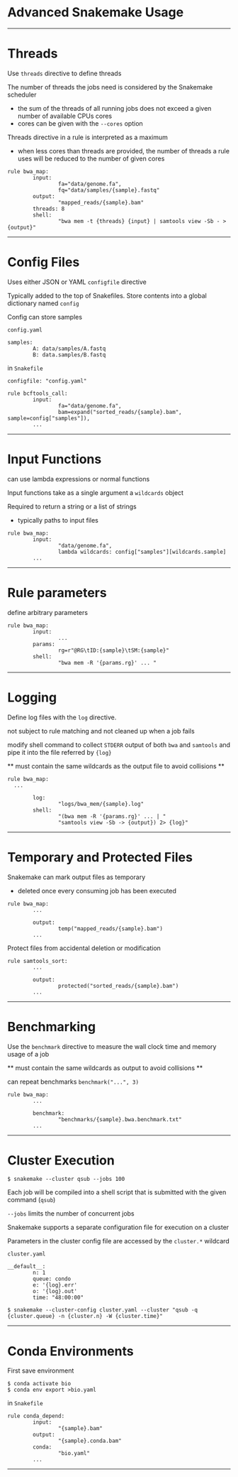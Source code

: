 # Advanced Snakemake Usage

---

# Threads

Use `threads` directive to define threads

The number of threads the jobs need is considered by the Snakemake scheduler
  * the sum of the threads of all running jobs does not exceed a given number of available CPUs cores
  * cores can be given with the `--cores` option

Threads directive in a rule is interpreted as a maximum
  * when less cores than threads are provided, the number of threads a rule uses will be reduced to the number of given cores


```
rule bwa_map:
        input:
                fa="data/genome.fa",
                fq="data/samples/{sample}.fastq"
        output:
                "mapped_reads/{sample}.bam"
        threads: 8
        shell:
                "bwa mem -t {threads} {input} | samtools view -Sb - > {output}"
```

---

# Config Files

Uses either JSON or YAML
`configfile` directive

Typically added to the top of Snakefiles. Store contents into a global dictionary named `config`

Config can store samples

`config.yaml`

```
samples:
        A: data/samples/A.fastq
        B: data.samples/B.fastq

```

in `Snakefile`


```
configfile: "config.yaml"

rule bcftools_call:
        input:
                fa="data/genome.fa",
                bam=expand("sorted_reads/{sample}.bam", sample=config["samples"]),
        ...

```

---

# Input Functions

can use lambda expressions or normal functions

Input functions take as a single argument a `wildcards` object

Required to return a string or a list of strings
  * typically paths to input files

```
rule bwa_map:
        input:
                "data/genome.fa",
                lambda wildcards: config["samples"][wildcards.sample]
        ...
```
---

# Rule parameters

define arbitrary parameters

```
rule bwa_map:
        input:
                ...
        params:
                rg=r"@RG\tID:{sample}\tSM:{sample}"
        shell:
                "bwa mem -R '{params.rg}' ... "
```

---

# Logging

Define log files with the `log` directive.

not subject to rule matching and not cleaned up when a job fails


modify shell command to collect `STDERR` output of both `bwa` and `samtools` and
pipe it into the file referred by `{log}`

** must contain the same wildcards as the output file to avoid collisions **

```
rule bwa_map:
  ...

        log:
                "logs/bwa_mem/{sample}.log"
        shell:
                "(bwa mem -R '{params.rg}' ... | "
                "samtools view -Sb -> {output}) 2> {log}" 
```

---

# Temporary and Protected Files

Snakemake can mark output files as temporary
  * deleted once every consuming job has been executed

```
rule bwa_map:
        ...
        
        output:
                temp("mapped_reads/{sample}.bam")
        ...

```

Protect files from accidental deletion or modification

```
rule samtools_sort:
        ...
        
        output:
                protected("sorted_reads/{sample}.bam")
        ...
```

---

# Benchmarking

Use the `benchmark` directive to measure the wall clock time and memory usage of a job

** must contain the same wildcards as output to avoid collisions **

can repeat benchmarks `benchmark("...", 3)`


```
rule bwa_map:
        ...

        benchmark:
                "benchmarks/{sample}.bwa.benchmark.txt"
        ...
```

---

# Cluster Execution

```
$ snakemake --cluster qsub --jobs 100
```

Each job will be compiled into a shell script that is submitted with the given command (`qsub`)

`--jobs` limits the number of concurrent jobs

Snakemake supports a separate configuration file for execution on a cluster

Parameters in the cluster config file are accessed by the `cluster.*` wildcard

`cluster.yaml`

```
__default__:
        n: 1
        queue: condo
        e: '{log}.err'
        o: '{log}.out'
        time: "48:00:00"

```

`$ snakemake --cluster-config cluster.yaml --cluster "qsub -q {cluster.queue} -n {cluster.n} -W {cluster.time}" `

---

# Conda Environments

First save environment

```
$ conda activate bio
$ conda env export >bio.yaml
```

in `Snakefile`


```
rule conda_depend:
        input:
                "{sample}.bam"
        output:
                "{sample}.conda.bam"
        conda:
                "bio.yaml"
        ...

```

---

